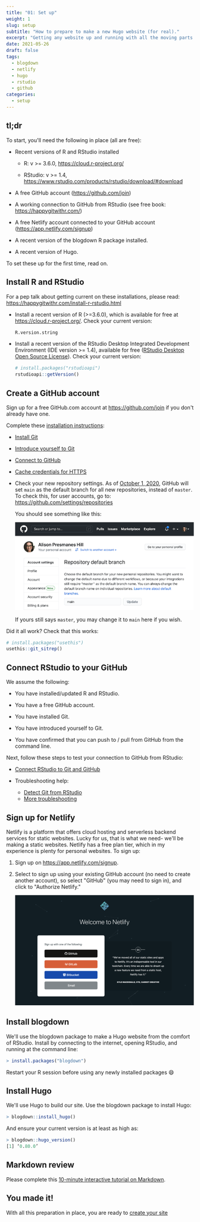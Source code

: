 ```yaml
---
title: "01: Set up"
weight: 1
slug: setup
subtitle: "How to prepare to make a new Hugo website (for real)."
excerpt: "Getting any website up and running with all the moving parts (GitHub, Hugo, Netlify) can take a few tries. This article will help you get your :duck: :duck: :duck: in a row."
date: 2021-05-26
draft: false
tags:
  - blogdown
  - netlify
  - hugo
  - rstudio
  - github
categories:
  - setup
---
```


## tl;dr

To start, you'll need the following in place (all are free):

+ Recent versions of R and RStudio installed

    + R: v >= 3.6.0, https://cloud.r-project.org/
    
    + RStudio: v >= 1.4, https://www.rstudio.com/products/rstudio/download/#download
    
+ A free GitHub account (https://github.com/join)

+ A working connection to GitHub from RStudio (see free book: https://happygitwithr.com/)

+ A free Netlify account connected to your GitHub account (https://app.netlify.com/signup)

+ A recent version of the blogdown R package installed.

+ A recent version of Hugo.

To set these up for the first time, read on.

## Install R and RStudio

For a pep talk about getting current on these installations, please read: https://happygitwithr.com/install-r-rstudio.html

+ Install a recent version of R (>=3.6.0), which is available for free at https://cloud.r-project.org/. Check your current version:

    ```r
    R.version.string
    ```
    
+ Install a recent version of the RStudio Desktop Integrated Development Environment (IDE version >= 1.4), available for free ([RStudio Desktop Open Source License](https://www.rstudio.com/products/rstudio/download/#download)). Check your current version:

    ```r
    # install.packages("rstudioapi")
    rstudioapi::getVersion()
    ```


## Create a GitHub account

Sign up for a free GitHub.com account at <https://github.com/join> if you don't already have one. 

Complete these [installation instructions](https://happygitwithr.com/install-intro.html):

+ [Install Git](https://happygitwithr.com/install-git.html)

+ [Introduce yourself to Git](https://happygitwithr.com/hello-git.html)

+ [Connect to GitHub](https://happygitwithr.com/push-pull-github.html)

+ [Cache credentials for HTTPS](https://happygitwithr.com/credential-caching.html)

+ Check your new repository settings. As of [October 1, 2020](https://github.blog/changelog/2020-08-26-set-the-default-branch-for-newly-created-repositories/), GitHub will set `main` as the default branch for all new repositories, instead of `master`. To check this, for user accounts, go to: <https://github.com/settings/repositories>

    You should see something like this:

    ![](github-main.png)

    If yours still says `master`, you may change it to `main` here if you wish.

Did it all work? Check that this works:

```r
# install.packages("usethis")
usethis::git_sitrep()
```

## Connect RStudio to your GitHub

We assume the following:

+ You have installed/updated R and RStudio.

+ You have a free GitHub account.

+ You have installed Git.

+ You have introduced yourself to Git.

+ You have confirmed that you can push to / pull from GitHub from the command line.

Next, follow these steps to test your connection to GitHub from RStudio:

+ [Connect RStudio to Git and GitHub](https://happygitwithr.com/rstudio-git-github.html)

+ Troubleshooting help:
    + [Detect Git from RStudio](https://happygitwithr.com/rstudio-see-git.html)
    + [More troubleshooting](https://happygitwithr.com/troubleshooting.html)


## Sign up for Netlify

Netlify is a platform that offers cloud hosting and serverless backend services for static websites. Lucky for us, that is what we need- we'll be making a static websites. Netlify has a free plan tier, which in my experience is plenty for personal websites. To sign up:

1. Sign up on <https://app.netlify.com/signup>.

1. Select to sign up using your existing GitHub account (no need to create another account), so select "GitHub" (you may need to sign in), and click to "Authorize Netlify."

    ![](netlify-github.png)


## Install blogdown

We'll use the blogdown package to make a Hugo website from the comfort of RStudio. Install by connecting to the internet, opening RStudio, and running at the command line:

```r
> install.packages("blogdown")
```
    
Restart your R session before using any newly installed packages :smile:

## Install Hugo

We'll use Hugo to build our site. Use the blogdown package to install Hugo:
 
```r
> blogdown::install_hugo()
```

And ensure your current version is at least as high as:

```r
> blogdown::hugo_version()
[1] ‘0.80.0’
```

## Markdown review

Please complete this [10-minute interactive tutorial on Markdown](https://commonmark.org/help/tutorial/). 

## You made it!

With all this preparation in place, you are ready to [create your site](../02-create)
